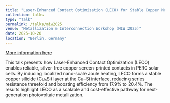 ```yaml
---
title: "Laser-Enhanced Contact Optimization (LECO) for Stable Copper Metallization in PERC Solar Cells"
collection: talks
type: "Talk"
permalink: /talks/miw2025
venue: "Metallization & Interconnection Workshop (MIW 2025)"
date: 2025-10-20
location: "Berlin, Germany"
---
```

[More information here](https://miworkshop.info/)

This talk presents how Laser-Enhanced Contact Optimization (LECO) enables reliable, silver-free copper screen-printed contacts in PERC solar cells. By inducing localized nano-scale Joule heating, LECO forms a stable copper silicide (Cu₃Si) layer at the Cu–Si interface, reducing series resistance threefold and boosting efficiency from 17.9% to 20.4%. The results highlight LECO as a scalable and cost-effective pathway for next-generation photovoltaic metallization.
